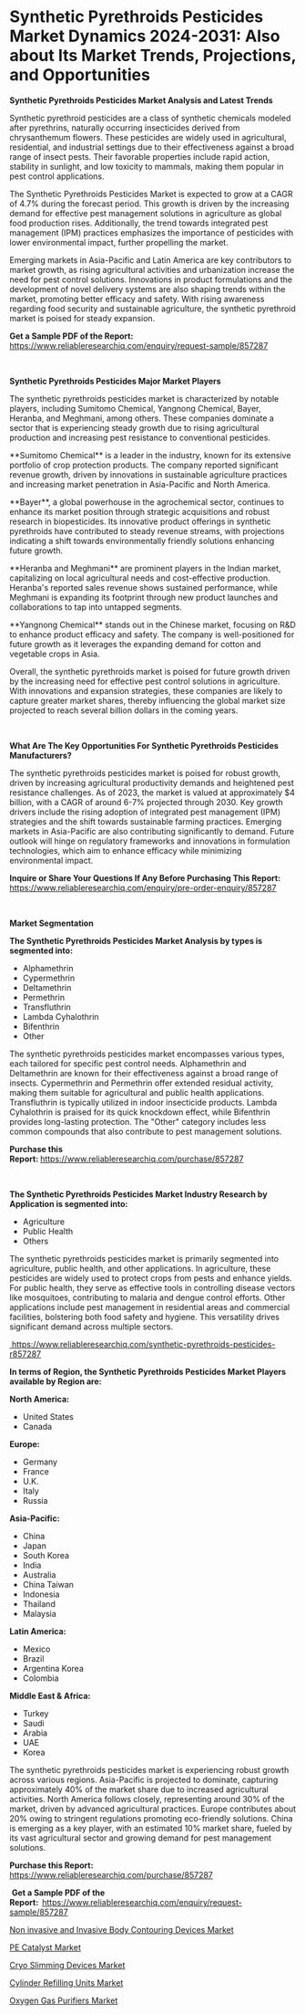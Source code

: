 <p><h1>Synthetic Pyrethroids Pesticides Market Dynamics 2024-2031: Also about Its Market Trends, Projections, and Opportunities</h1></p><p><strong>Synthetic Pyrethroids Pesticides Market Analysis and Latest Trends</strong></p>
<p><p>Synthetic pyrethroid pesticides are a class of synthetic chemicals modeled after pyrethrins, naturally occurring insecticides derived from chrysanthemum flowers. These pesticides are widely used in agricultural, residential, and industrial settings due to their effectiveness against a broad range of insect pests. Their favorable properties include rapid action, stability in sunlight, and low toxicity to mammals, making them popular in pest control applications.</p><p>The Synthetic Pyrethroids Pesticides Market is expected to grow at a CAGR of 4.7% during the forecast period. This growth is driven by the increasing demand for effective pest management solutions in agriculture as global food production rises. Additionally, the trend towards integrated pest management (IPM) practices emphasizes the importance of pesticides with lower environmental impact, further propelling the market.</p><p>Emerging markets in Asia-Pacific and Latin America are key contributors to market growth, as rising agricultural activities and urbanization increase the need for pest control solutions. Innovations in product formulations and the development of novel delivery systems are also shaping trends within the market, promoting better efficacy and safety. With rising awareness regarding food security and sustainable agriculture, the synthetic pyrethroid market is poised for steady expansion.</p></p>
<p><strong>Get a Sample PDF of the Report:&nbsp;</strong> <a href="https://www.reliableresearchiq.com/enquiry/request-sample/857287?utm_campaign=1123&utm_medium=2&utm_source=Github&utm_content=ia&utm_term=10112024&utm_id=synthetic-pyrethroids-pesticides">https://www.reliableresearchiq.com/enquiry/request-sample/857287</a></p>
<p>&nbsp;</p>
<p><strong>Synthetic Pyrethroids Pesticides Major Market Players</strong></p>
<p><p>The synthetic pyrethroids pesticides market is characterized by notable players, including Sumitomo Chemical, Yangnong Chemical, Bayer, Heranba, and Meghmani, among others. These companies dominate a sector that is experiencing steady growth due to rising agricultural production and increasing pest resistance to conventional pesticides.</p><p>**Sumitomo Chemical** is a leader in the industry, known for its extensive portfolio of crop protection products. The company reported significant revenue growth, driven by innovations in sustainable agriculture practices and increasing market penetration in Asia-Pacific and North America. </p><p>**Bayer**, a global powerhouse in the agrochemical sector, continues to enhance its market position through strategic acquisitions and robust research in biopesticides. Its innovative product offerings in synthetic pyrethroids have contributed to steady revenue streams, with projections indicating a shift towards environmentally friendly solutions enhancing future growth.</p><p>**Heranba and Meghmani** are prominent players in the Indian market, capitalizing on local agricultural needs and cost-effective production. Heranba's reported sales revenue shows sustained performance, while Meghmani is expanding its footprint through new product launches and collaborations to tap into untapped segments.</p><p>**Yangnong Chemical** stands out in the Chinese market, focusing on R&D to enhance product efficacy and safety. The company is well-positioned for future growth as it leverages the expanding demand for cotton and vegetable crops in Asia.</p><p>Overall, the synthetic pyrethroids market is poised for future growth driven by the increasing need for effective pest control solutions in agriculture. With innovations and expansion strategies, these companies are likely to capture greater market shares, thereby influencing the global market size projected to reach several billion dollars in the coming years.</p></p>
<p>&nbsp;</p>
<p><strong>What Are The Key Opportunities For Synthetic Pyrethroids Pesticides Manufacturers?</strong></p>
<p><p>The synthetic pyrethroids pesticides market is poised for robust growth, driven by increasing agricultural productivity demands and heightened pest resistance challenges. As of 2023, the market is valued at approximately $4 billion, with a CAGR of around 6-7% projected through 2030. Key growth drivers include the rising adoption of integrated pest management (IPM) strategies and the shift towards sustainable farming practices. Emerging markets in Asia-Pacific are also contributing significantly to demand. Future outlook will hinge on regulatory frameworks and innovations in formulation technologies, which aim to enhance efficacy while minimizing environmental impact.</p></p>
<p><strong>Inquire or Share Your Questions If Any Before Purchasing This Report:</strong> <a href="https://www.reliableresearchiq.com/enquiry/pre-order-enquiry/857287?utm_campaign=1123&utm_medium=2&utm_source=Github&utm_content=ia&utm_term=10112024&utm_id=synthetic-pyrethroids-pesticides">https://www.reliableresearchiq.com/enquiry/pre-order-enquiry/857287</a></p>
<p>&nbsp;</p>
<p><strong>Market Segmentation</strong></p>
<p><strong>The Synthetic Pyrethroids Pesticides Market Analysis by types is segmented into:</strong></p>
<p><ul><li>Alphamethrin</li><li>Cypermethrin</li><li>Deltamethrin</li><li>Permethrin</li><li>Transfluthrin</li><li>Lambda Cyhalothrin</li><li>Bifenthrin</li><li>Other</li></ul></p>
<p><p>The synthetic pyrethroids pesticides market encompasses various types, each tailored for specific pest control needs. Alphamethrin and Deltamethrin are known for their effectiveness against a broad range of insects. Cypermethrin and Permethrin offer extended residual activity, making them suitable for agricultural and public health applications. Transfluthrin is typically utilized in indoor insecticide products. Lambda Cyhalothrin is praised for its quick knockdown effect, while Bifenthrin provides long-lasting protection. The "Other" category includes less common compounds that also contribute to pest management solutions.</p></p>
<p><strong>Purchase this Report:&nbsp;</strong><a href="https://www.reliableresearchiq.com/purchase/857287?utm_campaign=1123&utm_medium=2&utm_source=Github&utm_content=ia&utm_term=10112024&utm_id=synthetic-pyrethroids-pesticides">https://www.reliableresearchiq.com/purchase/857287</a></p>
<p>&nbsp;</p>
<p><strong>The Synthetic Pyrethroids Pesticides Market Industry Research by Application is segmented into:</strong></p>
<p><ul><li>Agriculture</li><li>Public Health</li><li>Others</li></ul></p>
<p><p>The synthetic pyrethroids pesticides market is primarily segmented into agriculture, public health, and other applications. In agriculture, these pesticides are widely used to protect crops from pests and enhance yields. For public health, they serve as effective tools in controlling disease vectors like mosquitoes, contributing to malaria and dengue control efforts. Other applications include pest management in residential areas and commercial facilities, bolstering both food safety and hygiene. This versatility drives significant demand across multiple sectors.</p></p>
<p><a href="https://www.reliableresearchiq.com/synthetic-pyrethroids-pesticides-r857287?utm_campaign=1123&utm_medium=2&utm_source=Github&utm_content=ia&utm_term=10112024&utm_id=synthetic-pyrethroids-pesticides">&nbsp;https://www.reliableresearchiq.com/synthetic-pyrethroids-pesticides-r857287</a></p>
<p><strong>In terms of Region, the Synthetic Pyrethroids Pesticides Market Players available by Region are:</strong></p>
<p>
    <p> <strong> North America: </strong>
        <ul>
            <li>United States</li>
            <li>Canada</li>
        </ul>
        </p> 
    <p> <strong> Europe: </strong>
        <ul>
            <li>Germany</li>
            <li>France</li>
            <li>U.K.</li>
            <li>Italy</li>
            <li>Russia</li>
        </ul>
        </p> 
    <p> <strong> Asia-Pacific: </strong>
        <ul>
            <li>China</li>
            <li>Japan</li>
            <li>South Korea</li>
            <li>India</li>
            <li>Australia</li>
            <li>China Taiwan</li>
            <li>Indonesia</li>
            <li>Thailand</li>
            <li>Malaysia</li>
        </ul>
        </p> 
    <p> <strong> Latin America: </strong>
        <ul>
            <li>Mexico</li>
            <li>Brazil</li>
            <li>Argentina Korea</li>
            <li>Colombia</li>
        </ul>
        </p> 
    <p> <strong> Middle East & Africa: </strong>
        <ul>
            <li>Turkey</li>
            <li>Saudi</li>
            <li>Arabia</li>
            <li>UAE</li>
            <li>Korea</li>
        </ul>
    </p>
    </p>
<p><p>The synthetic pyrethroids pesticides market is experiencing robust growth across various regions. Asia-Pacific is projected to dominate, capturing approximately 40% of the market share due to increased agricultural activities. North America follows closely, representing around 30% of the market, driven by advanced agricultural practices. Europe contributes about 20% owing to stringent regulations promoting eco-friendly solutions. China is emerging as a key player, with an estimated 10% market share, fueled by its vast agricultural sector and growing demand for pest management solutions.</p></p>
<p><strong>Purchase this Report: </strong><a href="https://www.reliableresearchiq.com/purchase/857287?utm_campaign=1123&utm_medium=2&utm_source=Github&utm_content=ia&utm_term=10112024&utm_id=synthetic-pyrethroids-pesticides">https://www.reliableresearchiq.com/purchase/857287</a></p>
<p>&nbsp;<strong>Get a Sample PDF of the Report:&nbsp;&nbsp;</strong><a href="https://www.reliableresearchiq.com/enquiry/request-sample/857287?utm_campaign=1123&utm_medium=2&utm_source=Github&utm_content=ia&utm_term=10112024&utm_id=synthetic-pyrethroids-pesticides">https://www.reliableresearchiq.com/enquiry/request-sample/857287</a></p>
<p><strong></strong></p>
<p><p><a href="https://issuu.com/reportprime-2/docs/non-invasive-and-invasive-body-cont_52afadd30605b9?utm_campaign=1123&utm_medium=2&utm_source=Github&utm_content=ia&utm_term=10112024&utm_id=synthetic-pyrethroids-pesticides">Non invasive and Invasive Body Contouring Devices Market</a></p><p><a href="https://github.com/connornew3y/Market-Research-Report-List-1/blob/main/pe-catalyst-market.md?utm_campaign=1123&utm_medium=2&utm_source=Github&utm_content=ia&utm_term=10112024&utm_id=synthetic-pyrethroids-pesticides">PE Catalyst Market</a></p><p><a href="https://issuu.com/reportprime-2/docs/cryo-slimming-devices-market-size-2_3dbda807ce7d93?utm_campaign=1123&utm_medium=2&utm_source=Github&utm_content=ia&utm_term=10112024&utm_id=synthetic-pyrethroids-pesticides">Cryo Slimming Devices Market</a></p><p><a href="https://www.linkedin.com/pulse/strategic-market-insights-global-cylinder-refilling-units-2024-ozfif?utm_campaign=1123&utm_medium=2&utm_source=Github&utm_content=ia&utm_term=10112024&utm_id=synthetic-pyrethroids-pesticides">Cylinder Refilling Units Market</a></p><p><a href="https://www.linkedin.com/pulse/oxygen-gas-purifiers-market-shifts-strategic-analysis-2024-2031-nnyif?utm_campaign=1123&utm_medium=2&utm_source=Github&utm_content=ia&utm_term=10112024&utm_id=synthetic-pyrethroids-pesticides">Oxygen Gas Purifiers Market</a></p></p>